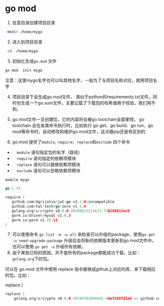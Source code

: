 # go mod

1. 任意目录创建项目目录

```bash
 mkdir /home/mygo
```

2. 进入到项目目录
```bash
 cd  /home/mygo
```

3. 初始化生成`go.mod` 文件
```bash
go mod  init mygo
```
 注意：这里mygo名字也可以叫其他名字，一般为了与项目名称对应，就用项目名字

4. 项目目录下会生成go.mod文件， 类似于python的requirements.txt文件。同时也生成一个go.sum文件，主要记载了下载包的哈希值用于校验，我们用不到。

5. go.mod文件一旦创建后，它的内容将会被go toolchain全面掌控。
 go toolchain 会在各类命令执行时，比如执行 go get、go build、go run、go mod等命令时，自动修改和维护go.mod文件，这点跟pip还是有区别的

6. go.mod 提供了`module`, `require`、`replace`和`exclude` 四个命令

*   `  module` 语句指定包的名字（路径）
*   `  require` 语句指定的依赖项模块
*   `  replace` 语句可以替换依赖项模块
*   `  exclude` 语句可以忽略依赖项模块

```go
module mygo

go 1.15

require (
   github.com/dgrijalva/jwt-go v3.2.0+incompatible
   github.com/tal-tech/go-zero v1.1.4
   golang.org/x/crypto v0.0.0-20200622213623-75b288015ac9
   gorm.io/driver/mysql v1.0.3
   gorm.io/gorm v1.20.11
)
```

7. 可以使用命令 `go list -m -u all` 来检查可以升级的package，使用`go get -u need-upgrade-package` 升级后会将新的依赖版本更新到go.mod文件中。也可以使用 `go get -u` 升级所有依赖。
8.  由于某些已知的原因，并不是所有的package都能成功下载，比如：`golang.org`下的包。

可以在 go.mod 文件中使用 replace 指令替换成github上对应的库，来下载相应的包。比如：

replace (

```go
replace (
    golang.org/x/crypto v0.0.0-20190701094942-4def268fd1a4 => github.com/golang/cryptov0.0.0-20190701094942-4def268fd1a4 )或者： replace golang.org/x/crypto v0.0.0-20190701094942-4def268fd1a4 => github.com/golang/crypto v0.0.0-20190701094942-4def268fd1a4
```
